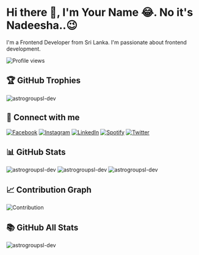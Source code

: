 # Hi there 👋, I'm Your Name 😂. No it's Nadeesha..😉

I'm a Frontend Developer from Sri Lanka. I'm passionate about frontend development.

![Profile views](https://komarev.com/ghpvc/?username=astrogroupsl-dev&label=Profile%20views&color=0e75b6&style=flat)

## 🏆 GitHub Trophies

<img src='https://github-profile-trophy.vercel.app/?username=astrogroupsl-dev' alt='astrogroupsl-dev'>

## 🔗 Connect with me

<a href="https://www.facebook.com/profile.php?id=100072737604608&mibextid=ZbWKwL" target="_blank"><img src="https://img.shields.io/badge/Facebook-%231877F2.svg?&style=flat-square&logo=facebook&logoColor=white" alt="Facebook"></a>
<a href="https://www.instagram.com/nadeesha_igneshius/" target="_blank"><img src="https://img.shields.io/badge/Instagram-%23E4405F.svg?&style=flat-square&logo=instagram&logoColor=white" alt="Instagram"></a>
<a href="https://www.linkedin.com/in/nadeesha-fernando-7980141bb" target="_blank"><img src="https://img.shields.io/badge/LinkedIn-%230077B5.svg?&style=flat-square&logo=linkedin&logoColor=white" alt="LinkedIn"></a>
<a href="https://open.spotify.com/user/31daycwk5datuv5g7nyr4lo3fmtu?si=2dba23d38b8e4711" target="_blank"><img src="https://img.shields.io/badge/Spotify-%231ED760.svg?&style=flat-square&logo=spotify&logoColor=white" alt="Spotify"></a>
<a href="https://twitter.com/Nadeesh78909401" target="_blank"><img src='https://img.shields.io/twitter/url?url=https%3A%2F%2Ftwitter.com%2FNadeesh78909401' alt='Twitter'></a>

## 📊 GitHub Stats

<img src='https://github-readme-stats.vercel.app/api/top-langs?username=astrogroupsl-dev&show_icons=true&locale=en&layout=compact' alt='astrogroupsl-dev'>
<img src='https://github-readme-stats.vercel.app/api?username=astrogroupsl-dev&show_icons=true&locale=en' alt='astrogroupsl-dev'>
<img src='https://github-readme-streak-stats.herokuapp.com/?user=astrogroupsl-dev&' alt='astrogroupsl-dev'>

## 📈 Contribution Graph

![Contribution](https://github-readme-activity-graph.vercel.app/graph?username=astrogroupsl-dev&bg_color=fffff0&color=708090&line=24292e&point=24292e&area=true&hide_border=true)

## 📚 GitHub All Stats

<img src='https://myreadme.vercel.app/api/embed/astrogroupsl-dev?panels=userstatistics,toprepositories,toplanguages,commitgraph' alt='astrogroupsl-dev'>
